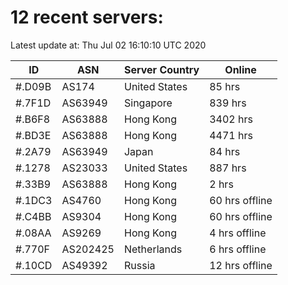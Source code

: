 # 12 recent servers:

Latest update at: Thu Jul 02 16:10:10 UTC 2020

| ID | ASN | Server Country | Online |
| -- | --- | -------------- | ------ |
| #.D09B | AS174 | United States | 85 hrs |
| #.7F1D | AS63949 | Singapore | 839 hrs |
| #.B6F8 | AS63888 | Hong Kong | 3402 hrs |
| #.BD3E | AS63888 | Hong Kong | 4471 hrs |
| #.2A79 | AS63949 | Japan | 84 hrs |
| #.1278 | AS23033 | United States | 887 hrs |
| #.33B9 | AS63888 | Hong Kong | 2 hrs |
| #.1DC3 | AS4760 | Hong Kong | 60 hrs offline |
| #.C4BB | AS9304 | Hong Kong | 60 hrs offline |
| #.08AA | AS9269 | Hong Kong | 4 hrs offline |
| #.770F | AS202425 | Netherlands | 6 hrs offline |
| #.10CD | AS49392 | Russia | 12 hrs offline |

